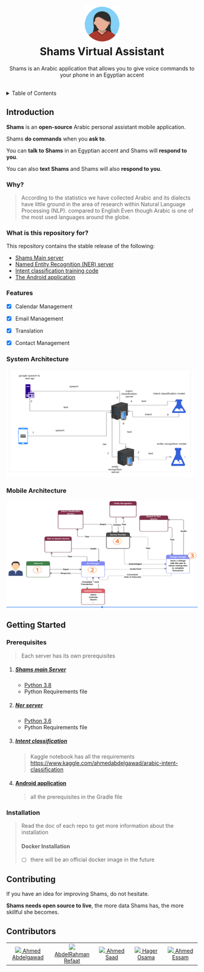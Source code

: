 <h1 align="center">
  <a ><img width="96" src="./images/shams.png" ></a><br>
  Shams Virtual Assistant
</h1>

<p align="center"> 
Shams is an Arabic application that allows you to give voice commands to your phone in an Egyptian accent 
</p>


<br>


<details>
<summary>Table of Contents</summary>

- [Introduction](#introduction)
  - [Why?](#why)
  - [What is this repository for?](#what-is-this-repository-for)
  - [Features](#features)
  - [System Architecture](#system-architecture)
  - [Mobile Architecture](#mobile-architecture)
- [Getting Started](#getting-started)
  - [Prerequisites](#prerequisites)
  - [Installation](#installation)
- [Contributing](#contributing)
- [Contributors](#contributors)

</details>


## Introduction

**Shams** is an **open-source** Arabic personal assistant mobile application.

Shams **do commands** when you **ask to**.

You can **talk to Shams** in an Egyptian accent and Shams will **respond to you**.

You can also **text Shams** and Shams will also **respond to you**.

### Why?

> According to the statistics we have collected Arabic and its dialects have little ground in the area of research within Natural Language Processing (NLP). compared to English Even though Arabic is one of the most used languages around the globe.  


### What is this repository for?

 This repository contains the stable release of the following:  
- [Shams Main server](https://github.com/AhmedAbdelGawadFarag/Arabic-Virutal-Assistant-Server)
- [Named Entity Recognition (NER) server](https://github.com/AhmedAbdelGawadFarag/ArabicNer)
- [Intent classification training code](https://github.com/AhmedAbdelGawadFarag/arabic-intent-classification)
- [The Android application](https://github.com/AbdelRahmanRefaat/Shams-Virtual-Assistant)

### Features

- [x] Calendar Management 
- [x] Email Management
- [x] Translation
- [x] Contact Management 


### System Architecture
![Architecture](./images/system_architecture.png)


### Mobile Architecture
![Architecture](./images/mobile_architecture.png)


## Getting Started

### Prerequisites
> Each server has its own prerequisites

1. ##### [Shams main Server](https://github.com/AhmedAbdelGawadFarag/Arabic-Virutal-Assistant-Server)
   - [Python 3.8](https://www.python.org/downloads/release/python-380/)
   - Python Requirements file

2. ##### [Ner server](https://github.com/AhmedAbdelGawadFarag/ArabicNer)
    - [Python 3.6](https://www.python.org/downloads/release/python-360/)
    - Python Requirements file

3. ##### [Intent classification](https://github.com/AhmedAbdelGawadFarag/arabic-intent-classification)
    > Kaggle notebook has all the requirements https://www.kaggle.com/ahmedabdelgawad/arabic-intent-classification  

4. #### [Android application](https://github.com/AhmedAbdelGawadFarag/marcello-chat-bot)
    > all the prerequisites in the Gradle file

### Installation
> Read the doc of each repo to get more information about the installation
>
> #### Docker Installation
> - [ ] there will be an official docker image in the future

## Contributing

If you have an idea for improving Shams, do not hesitate.

**Shams needs open source to live**, the more data Shams has, the more skillful she becomes.

## Contributors

<table>
  <tbody>
    <tr>
      <td align="center" valign="middle" width="128">
        <a href="https://github.com/AhmedAbdelGawadFarag">
          <img src="https://github.com/AhmedAbdelGawadFarag.png?size=128" />
          Ahmed Abdelgawad
        </a><br>
      </td>
      <td align="center" valign="middle" width="128">
        <a href="https://github.com/AbdelRahmanRefaat">
          <img src="https://github.com/AbdelRahmanRefaat.png?size=128" />
          AbdelRahman Refaat
        </a><br>
      </td>
      <td align="center" valign="middle" width="128">
        <a href="https://github.com/ahmedskh">
          <img src="https://github.com/ahmedskh.png" />
          Ahmed Saad
        </a><br>
      </td>
      <td align="center" valign="middle" width="128">
        <a href="https://github.com/hagerosama">
          <img src="https://github.com/hagerosama.png" />
          Hager Osama
        </a><br>
      </td>
      <td align="center" valign="middle" width="128">
        <a href="https://github.com/AhmedEssam14">
          <img src="https://github.com/AhmedEssam14.png" />
          Ahmed Essam
        </a><br>
      </td></tr>
  </tbody>
</table>
